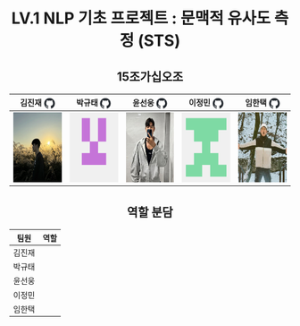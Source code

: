 <div align='center'>

# LV.1 NLP 기초 프로젝트 : 문맥적 유사도 측정 (STS)

</div>

<div align='center'>

## 15조가십오조

|김진재 [<img src="ETC/img/github-mark.png" width="20" style="vertical-align:middle;">](https://github.com/jin-jae)| 박규태 [<img src="ETC/img/github-mark.png" width="20" style="vertical-align:middle;">](https://github.com/doraemon500)|윤선웅 [<img src="ETC/img/github-mark.png" width="20" style="vertical-align:middle;">](https://github.com/ssunbear)|이정민 [<img src="ETC/img/github-mark.png" width="20" style="vertical-align:middle;">](https://github.com/simigami)|임한택 [<img src="ETC/img/github-mark.png" width="20" style="vertical-align:middle;">](https://github.com/LHANTAEK)|
|:-:|:-:|:-:|:-:|:-:|
|<img src='ETC/img/jin-jae.png' height=125 width=125></img>|<img src='ETC/img/doraemon500.png' height=125 width=125></img>|<img src='ETC/img/ssunbear.png' height=125 width=125></img>|<img src='ETC/img/simigami.png' height=125 width=125></img>|<img src='ETC/img/LHANTAEK.png' height=125 width=125></img>|


</div>

<div align='center'>
  
## 역할 분담

|팀원| 역할 |
|:---:| --- |
| 김진재 |  |
| 박규태 |  |
| 윤선웅 |  |
| 이정민 |  |
| 임한택 |  |

</div>





